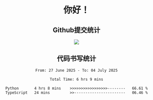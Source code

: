 <div align="center">
<h1>你好！</h1>

<h2>Github提交统计</h2>
<a href="https://github.com/ikun0014">
    <img src="https://github-readme-stats.vercel.app/api?username=ikun0014&include_all_commits=true&count_private=true&locale=cn&show_icons=true&bg_color=0,EC6C6C,FFD479,FFFC79,73FA79,73FDFF,D783FF"/>
  </a>
</div>

<div align="center">
<h2>代码书写统计</h2>
  
<!--START_SECTION:waka-->

```txt
From: 27 June 2025 - To: 04 July 2025

Total Time: 6 hrs 9 mins

Python       4 hrs 8 mins    >>>>>>>>>>>>>>>>>--------   66.61 %
TypeScript   24 mins         >>-----------------------   06.46 %
```

<!--END_SECTION:waka-->

</div>
